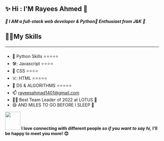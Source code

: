 
  <h2> ✨ Hi : I'M <b>Rayees Ahmed</b> 🧑 </h2>
 

##### :green_book: I AM a full-stack web developer & Python:snake: Enthusiast from J&K :green_book:
## :technologist:My Skills<hr>
- :snake: Python Skills  :star::star::star::star::star:
- 🛠️:  Javascript     :star::star::star::star:
- :rainbow:  CSS            :star::star::star::star:
- ☠️: HTML             :star::star::star::star::star:
- :dromedary_camel: DS & ALGORITHMS :star::star::star::star::star:
- 📫 rayeesahmad1401@gmail.com
- 👨‍🏫 Best Team Leader of 2022 at LOTUS 🏏
- 😄 AND MILES TO GO BEFORE I SLEEP 🥇

<img src="https://camo.githubusercontent.com/ec0df7b334d15078e980be8f26f35f1bd6f004eaa4a121db42fed361360c1817/68747470733a2f2f6d656469612e67697068792e636f6d2f6d656469612f4c6e516a7057614f4e386e68723231764e572f67697068792e676966" width = "50" height="60"><b> I love connecting with different people<i> so if you want to say hi,</i> I'll be happy to meet you more! 😊
